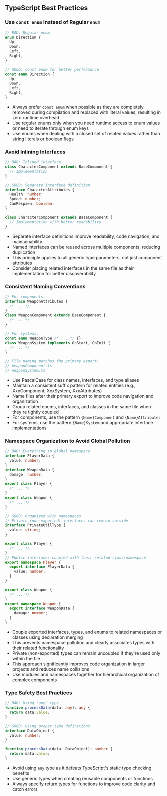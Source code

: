 ## TypeScript Best Practices

### Use `const enum` Instead of Regular `enum`

```ts
// BAD: Regular enum
enum Direction {
  Up,
  Down,
  Left,
  Right,
}

// GOOD: const enum for better performance
const enum Direction {
  Up,
  Down,
  Left,
  Right,
}
```

- Always prefer `const enum` when possible as they are completely removed during compilation and replaced with literal values, resulting in zero runtime overhead
- Use regular enums only when you need runtime access to enum values or need to iterate through enum keys
- Use enums when dealing with a closed set of related values rather than string literals or boolean flags

### Avoid Inlining Interfaces

```ts
// BAD: Inlined interface
class CharacterComponent extends BaseComponent {
  // Implementation
}

// GOOD: Separate interface definition
interface CharacterAttributes {
  Health: number;
  Speed: number;
  CanRespawn: boolean;
}

class CharacterComponent extends BaseComponent {
  // Implementation with better readability
}
```

- Separate interface definitions improve readability, code navigation, and maintainability
- Named interfaces can be reused across multiple components, reducing duplication
- This principle applies to all generic type parameters, not just component attributes
- Consider placing related interfaces in the same file as their implementation for better discoverability

### Consistent Naming Conventions

```ts
// For components:
interface WeaponAttributes {
  /* ... */
}
class WeaponComponent extends BaseComponent {
  /* ... */
}

// For systems:
const enum WeaponType /* ... */ {}
class WeaponSystem implements OnStart, OnInit {
  /* ... */
}

// File naming matches the primary export:
// WeaponComponent.ts
// WeaponSystem.ts
```

- Use PascalCase for class names, interfaces, and type aliases
- Maintain a consistent suffix pattern for related entities (e.g., XxxComponent, XxxSystem, XxxAttributes)
- Name files after their primary export to improve code navigation and organization
- Group related enums, interfaces, and classes in the same file when they're tightly coupled
- For components, use the pattern `{Name}Component` and `{Name}Attributes`
- For systems, use the pattern `{Name}System` and appropriate interface implementations

### Namespace Organization to Avoid Global Pollution

```ts
// BAD: Everything in global namespace
interface PlayerData {
  value: number;
}
interface WeaponData {
  damage: number;
}
export class Player {
  /* ... */
}
export class Weapon {
  /* ... */
}

// GOOD: Organized with namespaces
// Private (non-exported) interfaces can remain outside
interface PrivateUtilType {
  value: string;
}

export class Player {
  /* ... */
}
// Public interfaces coupled with their related class/namespace
export namespace Player {
  export interface PlayerData {
    value: number;
  }
}

export class Weapon {
  /* ... */
}
export namespace Weapon {
  export interface WeaponData {
    damage: number;
  }
}
```

- Couple exported interfaces, types, and enums to related namespaces or classes using declaration merging
- This prevents namespace pollution and clearly associates types with their related functionality
- Private (non-exported) types can remain uncoupled if they're used only within the file
- This approach significantly improves code organization in larger projects and reduces name collisions
- Use modules and namespaces together for hierarchical organization of complex components

### Type Safety Best Practices

```ts
// BAD: Using 'any' type
function processData(data: any): any {
  return data.value;
}

// GOOD: Using proper type definitions
interface DataObject {
  value: number;
}

function processData(data: DataObject): number {
  return data.value;
}
```

- Avoid using `any` type as it defeats TypeScript's static type checking benefits
- Use generic types when creating reusable components or functions
- Always specify return types for functions to improve code clarity and catch errors
